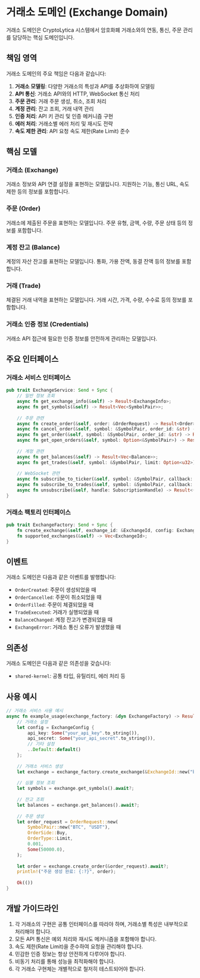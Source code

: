 # 거래소 도메인 (Exchange Domain)

거래소 도메인은 CryptoLytica 시스템에서 암호화폐 거래소와의 연동, 통신, 주문 관리를 담당하는 핵심 도메인입니다.

## 책임 영역

거래소 도메인의 주요 책임은 다음과 같습니다:

1. **거래소 모델링**: 다양한 거래소의 특성과 API를 추상화하여 모델링
2. **API 통신**: 거래소 API와의 HTTP, WebSocket 통신 처리
3. **주문 관리**: 거래 주문 생성, 취소, 조회 처리
4. **계정 관리**: 잔고 조회, 거래 내역 관리
5. **인증 처리**: API 키 관리 및 인증 메커니즘 구현
6. **에러 처리**: 거래소별 에러 처리 및 재시도 전략
7. **속도 제한 관리**: API 요청 속도 제한(Rate Limit) 준수

## 핵심 모델

### 거래소 (Exchange)

거래소 정보와 API 연결 설정을 표현하는 모델입니다. 지원하는 기능, 통신 URL, 속도 제한 등의 정보를 포함합니다.

### 주문 (Order)

거래소에 제출된 주문을 표현하는 모델입니다. 주문 유형, 금액, 수량, 주문 상태 등의 정보를 포함합니다.

### 계정 잔고 (Balance)

계정의 자산 잔고를 표현하는 모델입니다. 통화, 가용 잔액, 동결 잔액 등의 정보를 포함합니다.

### 거래 (Trade)

체결된 거래 내역을 표현하는 모델입니다. 거래 시간, 가격, 수량, 수수료 등의 정보를 포함합니다.

### 거래소 인증 정보 (Credentials)

거래소 API 접근에 필요한 인증 정보를 안전하게 관리하는 모델입니다.

## 주요 인터페이스

### 거래소 서비스 인터페이스

```rust
pub trait ExchangeService: Send + Sync {
    // 일반 정보 조회
    async fn get_exchange_info(&self) -> Result<ExchangeInfo>;
    async fn get_symbols(&self) -> Result<Vec<SymbolPair>>;
    
    // 주문 관련
    async fn create_order(&self, order: &OrderRequest) -> Result<Order>;
    async fn cancel_order(&self, symbol: &SymbolPair, order_id: &str) -> Result<Order>;
    async fn get_order(&self, symbol: &SymbolPair, order_id: &str) -> Result<Order>;
    async fn get_open_orders(&self, symbol: Option<&SymbolPair>) -> Result<Vec<Order>>;
    
    // 계정 관련
    async fn get_balances(&self) -> Result<Vec<Balance>>;
    async fn get_trades(&self, symbol: &SymbolPair, limit: Option<u32>) -> Result<Vec<Trade>>;
    
    // WebSocket 관련
    async fn subscribe_to_ticker(&self, symbol: &SymbolPair, callback: Box<dyn TickerCallback>) -> Result<SubscriptionHandle>;
    async fn subscribe_to_trades(&self, symbol: &SymbolPair, callback: Box<dyn TradeCallback>) -> Result<SubscriptionHandle>;
    async fn unsubscribe(&self, handle: SubscriptionHandle) -> Result<()>;
}
```

### 거래소 팩토리 인터페이스

```rust
pub trait ExchangeFactory: Send + Sync {
    fn create_exchange(&self, exchange_id: &ExchangeId, config: ExchangeConfig) -> Result<Box<dyn ExchangeService>>;
    fn supported_exchanges(&self) -> Vec<ExchangeId>;
}
```

## 이벤트

거래소 도메인은 다음과 같은 이벤트를 발행합니다:

- `OrderCreated`: 주문이 생성되었을 때
- `OrderCancelled`: 주문이 취소되었을 때
- `OrderFilled`: 주문이 체결되었을 때
- `TradeExecuted`: 거래가 실행되었을 때
- `BalanceChanged`: 계정 잔고가 변경되었을 때
- `ExchangeError`: 거래소 통신 오류가 발생했을 때

## 의존성

거래소 도메인은 다음과 같은 의존성을 갖습니다:

- `shared-kernel`: 공통 타입, 유틸리티, 에러 처리 등

## 사용 예시

```rust
// 거래소 서비스 사용 예시
async fn example_usage(exchange_factory: &dyn ExchangeFactory) -> Result<()> {
    // 거래소 설정
    let config = ExchangeConfig {
        api_key: Some("your_api_key".to_string()),
        api_secret: Some("your_api_secret".to_string()),
        // 기타 설정
        ..Default::default()
    };
    
    // 거래소 서비스 생성
    let exchange = exchange_factory.create_exchange(&ExchangeId::new("binance"), config)?;
    
    // 심볼 정보 조회
    let symbols = exchange.get_symbols().await?;
    
    // 잔고 조회
    let balances = exchange.get_balances().await?;
    
    // 주문 생성
    let order_request = OrderRequest::new(
        SymbolPair::new("BTC", "USDT"),
        OrderSide::Buy,
        OrderType::Limit,
        0.001,
        Some(50000.0),
    );
    
    let order = exchange.create_order(&order_request).await?;
    println!("주문 생성 완료: {:?}", order);
    
    Ok(())
}
```

## 개발 가이드라인

1. 각 거래소의 구현은 공통 인터페이스를 따라야 하며, 거래소별 특성은 내부적으로 처리해야 합니다.
2. 모든 API 통신은 예외 처리와 재시도 메커니즘을 포함해야 합니다.
3. 속도 제한(Rate Limit)을 준수하여 요청을 관리해야 합니다.
4. 민감한 인증 정보는 항상 안전하게 다루어야 합니다.
5. 비동기 처리를 통해 성능을 최적화해야 합니다.
6. 각 거래소 구현체는 개별적으로 철저히 테스트되어야 합니다. 
